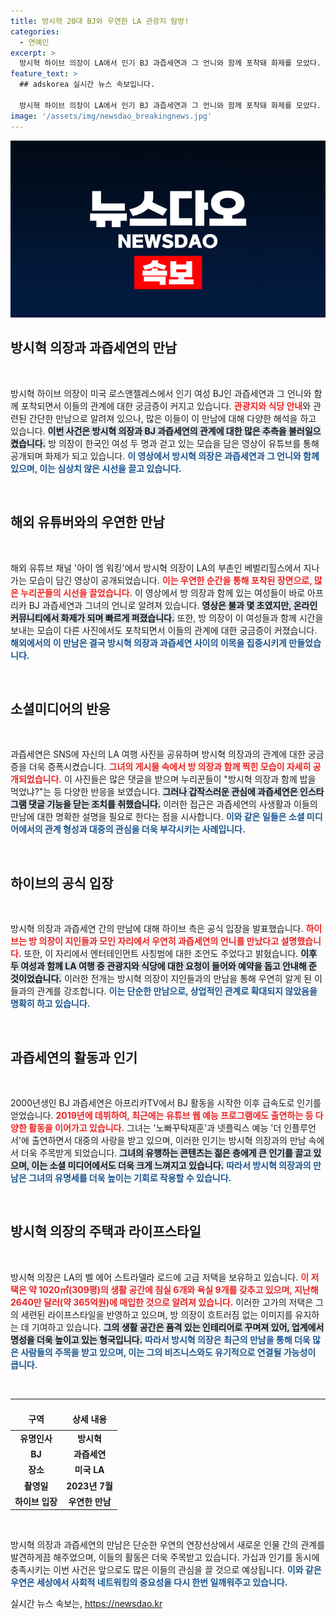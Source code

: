 ```yaml
---
title: 방시혁 20대 BJ와 우연한 LA 관광지 탐방!
categories:
  - 연예인
excerpt: >
  방시혁 하이브 의장이 LA에서 인기 BJ 과즙세연과 그 언니와 함께 포착돼 화제를 모았다. 하이브 측은 관광지 예약을 도와준 것이라 해명했지만, 이들의 우연한 만남에 대한 궁금증은 커지고 있다!
feature_text: >
  ## adskorea 실시간 뉴스 속보입니다.

  방시혁 하이브 의장이 LA에서 인기 BJ 과즙세연과 그 언니와 함께 포착돼 화제를 모았다. 하이브 측은 관광지 예약을 도와준 것이라 해명했지만, 이들의 우연한 만남에 대한 궁금증은 커지고 있다!
image: '/assets/img/newsdao_breakingnews.jpg'
---
```


<p><img src="/assets/img/newsdao_breakingnews.jpg" alt="adskorea 속보" /></p>

<h2 data-ke-size="size26">방시혁 의장과 과즙세연의 만남</h2>

<p data-ke-size="size16">&nbsp;</p>

<p>방시혁 하이브 의장이 미국 로스앤젤레스에서 인기 여성 BJ인 과즙세연과 그 언니와 함께 포착되면서 이들의 관계에 대한 궁금증이 커지고 있습니다. <b><span style="color: #ee2323;">관광지와 식당 안내</span></b>와 관련된 간단한 만남으로 알려져 있으나, 많은 이들이 이 만남에 대해 다양한 해석을 하고 있습니다. <b><span style="background-color: #21538527;">이번 사건은 방시혁 의장과 BJ 과즙세연의 관계에 대한 많은 추측을 불러일으켰습니다.</span></b> 방 의장이 한국인 여성 두 명과 걷고 있는 모습을 담은 영상이 유튜브를 통해 공개되며 화제가 되고 있습니다. <b><span style="color: #1a5490;">이 영상에서 방시혁 의장은 과즙세연과 그 언니와 함께 있으며, 이는 심상치 않은 시선을 끌고 있습니다.</span></b></p>

<p data-ke-size="size16">&nbsp;</p>

<h2 data-ke-size="size26">해외 유튜버와의 우연한 만남</h2>

<p data-ke-size="size16">&nbsp;</p>

<p>해외 유튜브 채널 '아이 엠 워킹'에서 방시혁 의장이 LA의 부촌인 베벌리힐스에서 지나가는 모습이 담긴 영상이 공개되었습니다. <b><span style="color: #ee2323;">이는 우연한 순간을 통해 포착된 장면으로, 많은 누리꾼들의 시선을 끌었습니다.</span></b> 이 영상에서 방 의장과 함께 있는 여성들이 바로 아프리카 BJ 과즙세연과 그녀의 언니로 알려져 있습니다. <b><span style="background-color: #21538527;">영상은 불과 몇 초였지만, 온라인 커뮤니티에서 화제가 되며 빠르게 퍼졌습니다.</span></b> 또한, 방 의장이 이 여성들과 함께 시간을 보내는 모습이 다른 사진에서도 포착되면서 이들의 관계에 대한 궁금증이 커졌습니다. <b><span style="color: #1a5490;">해외에서의 이 만남은 결국 방시혁 의장과 과즙세연 사이의 이목을 집중시키게 만들었습니다.</span></b></p>

<p data-ke-size="size16">&nbsp;</p>

<h2 data-ke-size="size26">소셜미디어의 반응</h2>

<p data-ke-size="size16">&nbsp;</p>

<p>과즙세연은 SNS에 자신의 LA 여행 사진을 공유하며 방시혁 의장과의 관계에 대한 궁금증을 더욱 증폭시켰습니다. <b><span style="color: #ee2323;">그녀의 게시물 속에서 방 의장과 함께 찍힌 모습이 자세히 공개되었습니다.</span></b> 이 사진들은 많은 댓글을 받으며 누리꾼들이 "방시혁 의장과 함께 밥을 먹었냐?"는 등 다양한 반응을 보였습니다. <b><span style="background-color: #21538527;">그러나 갑작스러운 관심에 과즙세연은 인스타그램 댓글 기능을 닫는 조치를 취했습니다.</span></b> 이러한 접근은 과즙세연의 사생활과 이들의 만남에 대한 명확한 설명을 필요로 한다는 점을 시사합니다. <b><span style="color: #1a5490;">이와 같은 일들은 소셜 미디어에서의 관계 형성과 대중의 관심을 더욱 부각시키는 사례입니다.</span></b></p>

<p data-ke-size="size16">&nbsp;</p>

<h2 data-ke-size="size26">하이브의 공식 입장</h2>

<p data-ke-size="size16">&nbsp;</p>

<p>방시혁 의장과 과즙세연 간의 만남에 대해 하이브 측은 공식 입장을 발표했습니다. <b><span style="color: #ee2323;">하이브는 방 의장이 지인들과 모인 자리에서 우연히 과즙세연의 언니를 만났다고 설명했습니다.</span></b> 또한, 이 자리에서 엔터테인먼트 사칭범에 대한 조언도 주었다고 밝혔습니다. <b><span style="background-color: #21538527;">이후 두 여성과 함께 LA 여행 중 관광지와 식당에 대한 요청이 들어와 예약을 돕고 안내해 준 것이었습니다.</span></b> 이러한 전개는 방시혁 의장이 지인들과의 만남을 통해 우연히 알게 된 이들과의 관계를 강조합니다. <b><span style="color: #1a5490;">이는 단순한 만남으로, 상업적인 관계로 확대되지 않았음을 명확히 하고 있습니다.</span></b></p>

<p data-ke-size="size16">&nbsp;</p>

<h2 data-ke-size="size26">과즙세연의 활동과 인기</h2>

<p data-ke-size="size16">&nbsp;</p>

<p>2000년생인 BJ 과즙세연은 아프리카TV에서 BJ 활동을 시작한 이후 급속도로 인기를 얻었습니다. <b><span style="color: #ee2323;">2019년에 데뷔하여, 최근에는 유튜브 웹 예능 프로그램에도 출연하는 등 다양한 활동을 이어가고 있습니다.</span></b> 그녀는 '노빠꾸탁재훈'과 넷플릭스 예능 '더 인플루언서'에 출연하면서 대중의 사랑을 받고 있으며, 이러한 인기는 방시혁 의장과의 만남 속에서 더욱 주목받게 되었습니다. <b><span style="background-color: #21538527;">그녀의 유행하는 콘텐츠는 젊은 층에게 큰 인기를 끌고 있으며, 이는 소셜 미디어에서도 더욱 크게 느껴지고 있습니다.</span></b> <b><span style="color: #1a5490;">따라서 방시혁 의장과의 만남은 그녀의 유명세를 더욱 높이는 기회로 작용할 수 있습니다.</span></b></p>

<p data-ke-size="size16">&nbsp;</p>

<h2 data-ke-size="size26">방시혁 의장의 주택과 라이프스타일</h2>

<p data-ke-size="size16">&nbsp;</p>

<p>방시혁 의장은 LA의 벨 에어 스트라델라 로드에 고급 저택을 보유하고 있습니다. <b><span style="color: #ee2323;">이 저택은 약 1020㎡(309평)의 생활 공간에 침실 6개와 욕실 9개를 갖추고 있으며, 지난해 2640만 달러(약 365억원)에 매입한 것으로 알려져 있습니다.</span></b> 이러한 고가의 저택은 그의 세련된 라이프스타일을 반영하고 있으며, 방 의장이 흐트러짐 없는 이미지를 유지하는 데 기여하고 있습니다. <b><span style="background-color: #21538527;">그의 생활 공간은 품격 있는 인테리어로 꾸며져 있어, 업계에서 명성을 더욱 높이고 있는 형국입니다.</span></b> <b><span style="color: #1a5490;">따라서 방시혁 의장은 최근의 만남을 통해 더욱 많은 사람들의 주목을 받고 있으며, 이는 그의 비즈니스와도 유기적으로 연결될 가능성이 큽니다.</span></b></p>

<p data-ke-size="size16">&nbsp;</p>

<hr>

<table>
<thead>
<tr>
<td style="text-align: center; height: 30px;"><b>구역</b></td>
<td style="text-align: center; height: 30px;"><b>상세 내용</b></td>
</tr>
</thead>
<tbody>
<tr>
<td style="text-align: center; height: 17px;"><b>유명인사</b></td>
<td style="text-align: center; height: 17px;"><b>방시혁</b></td>
</tr>
<tr>
<td style="text-align: center; height: 17px;"><b>BJ</b></td>
<td style="text-align: center; height: 17px;"><b>과즙세연</b></td>
</tr>
<tr>
<td style="text-align: center; height: 17px;"><b>장소</b></td>
<td style="text-align: center; height: 17px;"><b>미국 LA</b></td>
</tr>
<tr>
<td style="text-align: center; height: 17px;"><b>촬영일</b></td>
<td style="text-align: center; height: 17px;"><b>2023년 7월</b></td>
</tr>
<tr>
<td style="text-align: center; height: 17px;"><b>하이브 입장</b></td>
<td style="text-align: center; height: 17px;"><b>우연한 만남</b></td>
</tr>
</tbody>
</table>

<p data-ke-size="size16">&nbsp;</p>

<p>방시혁 의장과 과즙세연의 만남은 단순한 우연의 연장선상에서 새로운 인물 간의 관계를 발견하게끔 해주었으며, 이들의 활동은 더욱 주목받고 있습니다. 가십과 인기를 동시에 충족시키는 이번 사건은 앞으로도 많은 이들의 관심을 끌 것으로 예상됩니다. <b><span style="color: #1a5490;">이와 같은 우연은 세상에서 사회적 네트워킹의 중요성을 다시 한번 일깨워주고 있습니다.</span></b></p>
실시간 뉴스 속보는, <a href="https://newsdao.kr" rel="dofollow">https://newsdao.kr</a>


